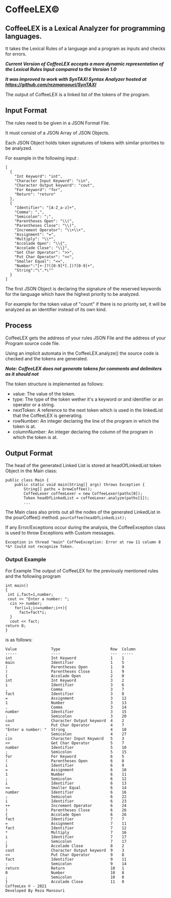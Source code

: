 # CoffeeLEX©
## CoffeeLEX is a Lexical Analyzer for programming languages.
It takes the Lexical Rules of a language and a program as inputs and checks for errors.

***Current Version of CoffeeLEX accepts a more dynamic representation of the Lexical Rules Input compared to the Version 1.0***

***It was improved to work with SynTAXI Syntax Analyzer hosted at https://github.com/rezmansouri/SynTAXI***

The output of CoffeeLEX is a linked list of the tokens of the program.

## Input Format

The rules need to be given in a JSON Format File.

It must consist of a JSON Array of JSON Objects.

Each JSON Object  holds token signatures of tokens with similar priorities to be analyzed.

For example in the following input :

```
[
  {
    "Int Keyword": "int",
    "Character Input Keyword": "cin",
    "Character Output keyword": "cout",
    "For Keyword": "for",
    "Return": "return"
  },
  {
    "Identifier": "[A-Z_a-z]+",
    "Comma": ",",
    "Semicolon": ";",
    "Parentheses Open": "\\(",
    "Parentheses Close": "\\)",
    "Increment Operator": "\\+\\+",
    "Assignment": "=",
    "Multiply": "\\*",
    "Accolade Open": "\\{",
    "Accolade Close": "\\}",
    "Get Char Operator": ">>",
    "Put Char Operator": "<<",
    "Smaller Equal": "<=",
    "Number":"[+-]?([0-9]*[.])?[0-9]+",
    "String":"\".*\""
  }
]
```

The first JSON Object is declaring the signature of the reserved keywords for the language which have the highest priority to be analyzed.

For example for the token value of "count" if there is no priority set, it will be analyzed as an identifier instead of its own kind.
## Process

CoffeeLEX gets the address of your rules JSON File and the address of your Program source code file.

Using an implicit automata in the CoffeeLEX.analyze() the source code is checked and the tokens are generated.

***Note: CoffeeLEX does not generate tokens for comments and delimiters as it should not***

The token structure is implemented as follows:

* value:         The value of the token.
* type:          The type of the token wether it's a keyword or and identifier or an operator or a string.
* nextToken:     A reference to the next token which is used in the linkedList that the CoffeeLEX is generating.
* rowNumber:     An integer declaring the line of the program in which the token is at.
* columnNumber:  An integer declaring the column of the program in which the token is at.

## Output Format

The head of the generated Linked List is stored at headOfLinkedList token Object in the Main class:

```
public class Main {
    public static void main(String[] args) throws Exception {
        String[] paths = brewCoffee();
        CoffeeLexer coffeeLexer = new CoffeeLexer(paths[0]);
        Token headOfLinkedList = coffeeLexer.analyze(paths[1]);
        ...
```
The Main class also prints out all the nodes of the generated LinkedList in the pourCoffee() method.
`
 pourCoffee(headOfLinkedList);
`

If any Error/Exceptions occur during the analysis, the CoffeeException class is used to throw Exceptions with Custom messages.

`
Exception in thread "main" CoffeeException: Error at row 11 column 8	*&*
Could not recognize Token.
`

### Output Example

For Example The output of CoffeeLEX for the previously mentioned rules and the following program
```
int main()
{
 int i,fact=1,number;
 cout << "Enter a number: ";
  cin >> number;
    for(i=1;i<=number;i++){
      fact=fact*i;
  }
  cout << fact;
return 0;
}
```
is as follows:
```
Value               Type                      Row  Column  
-----               ----                      ---  -----   
int                 Int Keyword               1    1       
main                Identifier                1    5       
(                   Parentheses Open          1    9       
)                   Parentheses Close         1    9       
{                   Accolade Open             2    0       
int                 Int Keyword               3    2       
i                   Identifier                3    6       
,                   Comma                     3    7       
fact                Identifier                3    8       
=                   Assignment                3    12      
1                   Number                    3    13      
,                   Comma                     3    14      
number              Identifier                3    15      
;                   Semicolon                 3    20      
cout                Character Output keyword  4    2       
<<                  Put Char Operator         4    7       
"Enter a number: "  String                    4    10      
;                   Semicolon                 4    27      
cin                 Character Input Keyword   5    3       
>>                  Get Char Operator         5    7       
number              Identifier                5    10      
;                   Semicolon                 5    15      
for                 For Keyword               6    5       
(                   Parentheses Open          6    8       
i                   Identifier                6    9       
=                   Assignment                6    10      
1                   Number                    6    11      
;                   Semicolon                 6    12      
i                   Identifier                6    13      
<=                  Smaller Equal             6    14      
number              Identifier                6    16      
;                   Semicolon                 6    22      
i                   Identifier                6    23      
++                  Increment Operator        6    24      
)                   Parentheses Close         6    26      
{                   Accolade Open             6    26      
fact                Identifier                7    7       
=                   Assignment                7    11      
fact                Identifier                7    12      
*                   Multiply                  7    16      
i                   Identifier                7    17      
;                   Semicolon                 7    17      
}                   Accolade Close            8    2       
cout                Character Output keyword  9    3       
<<                  Put Char Operator         9    8       
fact                Identifier                9    11      
;                   Semicolon                 9    14      
return              Return                    10   1       
0                   Number                    10   8       
;                   Semicolon                 10   8       
}                   Accolade Close            11   0       
CoffeeLex © - 2021
Developed By Reza Mansouri
```

